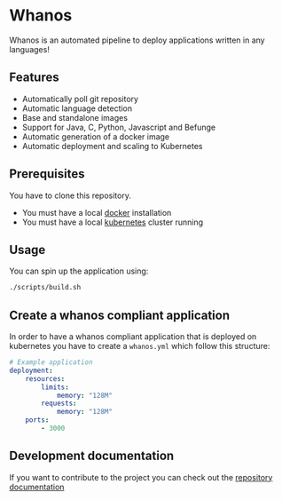 # Whanos

Whanos is an automated pipeline to deploy applications written in any languages!

## Features

- Automatically poll git repository
- Automatic language detection
- Base and standalone images
- Support for Java, C, Python, Javascript and Befunge
- Automatic generation of a docker image
- Automatic deployment and scaling to Kubernetes

## Prerequisites

You have to clone this repository.

- You must have a local [docker](https://www.youtube.com/watch?v=iik25wqIuFo) installation
- You must have a local [kubernetes](https://www.youtube.com/watch?v=iik25wqIuFo) cluster running

## Usage

You can spin up the application using:

```bash
./scripts/build.sh
```

## Create a whanos compliant application

In order to have a whanos compliant application that is deployed on kubernetes you have to create a `whanos.yml` which follow this structure:

```yaml
# Example application
deployment:
    resources:
        limits:
            memory: "128M"
        requests:
            memory: "128M"
    ports:
        - 3000
```

## Development documentation

If you want to contribute to the project you can check out the [repository documentation](docs/README.md)
